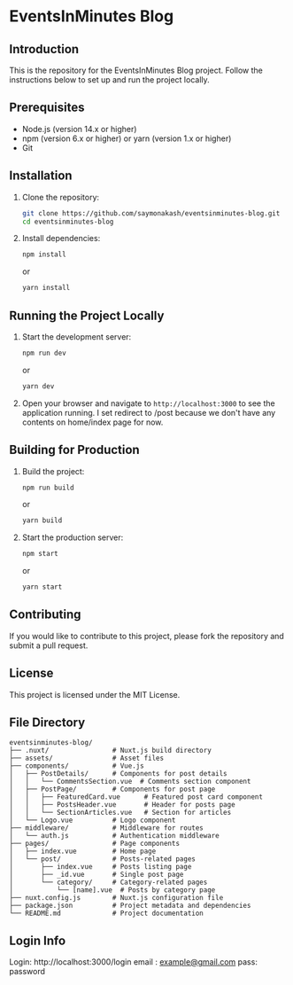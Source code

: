 # EventsInMinutes Blog

## Introduction

This is the repository for the EventsInMinutes Blog project. Follow the instructions below to set up and run the project locally.

## Prerequisites

- Node.js (version 14.x or higher)
- npm (version 6.x or higher) or yarn (version 1.x or higher)
- Git

## Installation

1. Clone the repository:

   ```bash
   git clone https://github.com/saymonakash/eventsinminutes-blog.git
   cd eventsinminutes-blog
   ```

2. Install dependencies:
   ```bash
   npm install
   ```
   or
   ```bash
   yarn install
   ```

## Running the Project Locally

1. Start the development server:

   ```bash
   npm run dev
   ```

   or

   ```bash
   yarn dev
   ```

2. Open your browser and navigate to `http://localhost:3000` to see the application running. I set redirect to /post because we don't have any contents on home/index page for now.

## Building for Production

1. Build the project:

   ```bash
   npm run build
   ```

   or

   ```bash
   yarn build
   ```

2. Start the production server:
   ```bash
   npm start
   ```
   or
   ```bash
   yarn start
   ```

## Contributing

If you would like to contribute to this project, please fork the repository and submit a pull request.

## License

This project is licensed under the MIT License.

## File Directory

```
eventsinminutes-blog/
├── .nuxt/                # Nuxt.js build directory
├── assets/               # Asset files
├── components/           # Vue.js
│   ├── PostDetails/      # Components for post details
│   │   └── CommentsSection.vue  # Comments section component
│   ├── PostPage/         # Components for post page
│   │   ├── FeaturedCard.vue      # Featured post card component
│   │   ├── PostsHeader.vue       # Header for posts page
│   │   └── SectionArticles.vue   # Section for articles
│   └── Logo.vue          # Logo component
├── middleware/           # Middleware for routes
│   └── auth.js           # Authentication middleware
├── pages/                # Page components
│   ├── index.vue         # Home page
│   └── post/             # Posts-related pages
│       ├── index.vue     # Posts listing page
│       ├── _id.vue       # Single post page
│       └── category/     # Category-related pages
│           └── [name].vue  # Posts by category page
├── nuxt.config.js        # Nuxt.js configuration file
├── package.json          # Project metadata and dependencies
└── README.md             # Project documentation
```


## Login Info
Login: http://localhost:3000/login
email : example@gmail.com
pass: password
